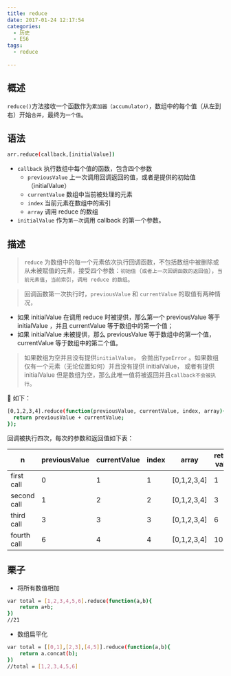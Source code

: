 ```yaml
---
title: reduce
date: 2017-01-24 12:17:54
categories:
  - 历史
  - ES6
tags:
  - reduce
  
---
```


## 概述

`reduce()`方法接收一个函数作为`累加器（accumulator）`，数组中的每个值（从左到右）开始`合并`，最终为`一个值`。

## 语法

```bash
arr.reduce(callback,[initialValue])
```

- `callback`
  执行数组中每个值的函数，包含四个参数
  - `previousValue`
    上一次调用回调返回的值，或者是提供的初始值（initialValue）
  - `currentValue`
    数组中当前被处理的元素
  - `index`
    当前元素在数组中的索引
  - `array`
    调用 reduce 的数组
- `initialValue`
  作为`第一次`调用 callback 的第一个参数。

## 描述

> `reduce` 为数组中的每一个元素依次执行回调函数，不包括数组中被删除或从未被赋值的元素，接受四个参数：`初始值`（`或者上一次回调函数的返回值`），`当前元素值`，`当前索引`，`调用 reduce 的数组`。

> 回调函数第一次执行时，`previousValue` 和 `currentValue` 的取值有两种情况，

- 如果 initialValue 在调用 reduce 时被提供，那么第一个 previousValue 等于 initialValue ，并且 currentValue 等于数组中的第一个值；
- 如果 initialValue 未被提供，那么 previousValue 等于数组中的第一个值，currentValue 等于数组中的第二个值。

> 如果数组为空并且没有提供`initialValue`， 会抛出`TypeError` 。如果数组仅有一个元素（无论位置如何）并且没有提供 initialValue， 或者有提供 initialValue 但是数组为空，那么此唯一值将被返回并且`callback不会被执行`。

🌰 如下：

```bash
[0,1,2,3,4].reduce(function(previousValue, currentValue, index, array){
  return previousValue + currentValue;
});
```

回调被执行四次，每次的参数和返回值如下表：

| n           | previousValue | currentValue | index | array       | return value |
| ----------- | ------------- | ------------ | ----- | ----------- | ------------ |
| first call  | 0             | 1            | 1     | [0,1,2,3,4] | 1            |
| second call | 1             | 2            | 2     | [0,1,2,3,4] | 3            |
| third call  | 3             | 3            | 3     | [0,1,2,3,4] | 6            |
| fourth call | 6             | 4            | 4     | [0,1,2,3,4] | 10           |

## 栗子

- 将所有数值相加

```bash
var total = [1,2,3,4,5,6].reduce(function(a,b){
    return a+b;
})
//21
```

- 数组扁平化

```bash
var total = [[0,1],[2,3],[4,5]].reduce(function(a,b){
    return a.concat(b);
})
//total = [1,2,3,4,5,6]
```
